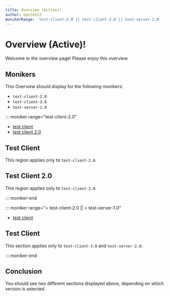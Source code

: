 ```yaml
---
title: Overview (Active)!
author: opstest2
monikerRange: 'test-client-2.0 || test-client-2.0 || test-server-2.0'
---
```


# Overview (Active)!

Welcome to the overview page! Please enjoy this overview.

## Monikers

This Overview should display for the following monikers:

* `test-client-2.0`
* `test-client-3.0`
* `test-server-2.0`

::: moniker range="test-client-2.0"

* [test client](#test-client)
* [test client 2.0](#test-client-20)

## Test Client

This region applies only to `test-client-2.0`.

## Test Client 2.0

This region applies only to `test-client-2.0`.

::: moniker-end

::: moniker range="> test-client-2.0 || > test-server-1.0"

* [test client](#test-client)

## Test Client

This section applies only to `test-client-3.0` and `test-server-2.0`;

::: moniker-end

## Conclusion

You should see two different sections displayed above, depending on which version is selected.
